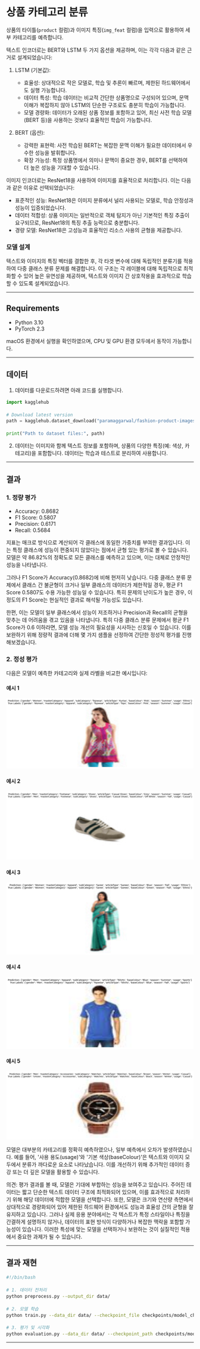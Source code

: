 # 상품 카테고리 분류

상품의 타이틀(`product` 컬럼)과 이미지 특징(`img_feat` 컬럼)을 입력으로 활용하여 세부 카테고리를 예측합니다. 

텍스트 인코더로는 BERT와 LSTM 두 가지 옵션을 제공하며, 이는 각각 다음과 같은 근거로 설계되었습니다:

1. LSTM (기본값):

   - 효율성: 상대적으로 작은 모델로, 학습 및 추론이 빠르며, 제한된 하드웨어에서도 실행 가능합니다.
   - 데이터 특성: 학습 데이터는 비교적 간단한 상품명으로 구성되어 있으며, 문맥 이해가 복잡하지 않아 LSTM의 단순한 구조로도 충분히 학습이 가능합니다.
   - 모델 경량화: 데이터가 오래된 상품 정보를 포함하고 있어, 최신 사전 학습 모델(BERT 등)을 사용하는 것보다 효율적인 학습이 가능합니다.

2. BERT (옵션):

   - 강력한 표현력: 사전 학습된 BERT는 복잡한 문맥 이해가 필요한 데이터에서 우수한 성능을 발휘합니다.
   - 확장 가능성: 특정 상품명에서 의미나 문맥이 중요한 경우, BERT를 선택하여 더 높은 성능을 기대할 수 있습니다.

이미지 인코더로는 ResNet18을 사용하여 이미지를 효율적으로 처리합니다. 이는 다음과 같은 이유로 선택되었습니다:

- 표준적인 성능: ResNet18은 이미지 분류에서 널리 사용되는 모델로, 학습 안정성과 성능이 입증되었습니다.
- 데이터 적합성: 상품 이미지는 일반적으로 객체 탐지가 아닌 기본적인 특징 추출이 요구되므로, ResNet18의 특징 추출 능력으로 충분합니다.
- 경량 모델: ResNet18은 고성능과 효율적인 리소스 사용의 균형을 제공합니다.

### 모델 설계

텍스트와 이미지의 특징 벡터를 결합한 후, 각 타겟 변수에 대해 독립적인 분류기를 적용하여 다중 클래스 분류 문제를 해결합니다. 이 구조는 각 레이블에 대해 독립적으로 최적화할 수 있어 높은 유연성을 제공하며, 텍스트와 이미지 간 상호작용을 효과적으로 학습할 수 있도록 설계되었습니다.

---

## Requirements

- Python 3.10
- PyTorch 2.3

macOS 환경에서 실행을 확인하였으며, CPU 및 GPU 환경 모두에서 동작이 가능합니다.

---

## 데이터

1. 데이터를 다운로드하려면 아래 코드를 실행합니다.

```python
import kagglehub

# Download latest version
path = kagglehub.dataset_download("paramaggarwal/fashion-product-images-small")

print("Path to dataset files:", path)
```

2. 데이터는 이미지와 함께 텍스트 정보를 포함하며, 상품의 다양한 특징(예: 색상, 카테고리)을 포함합니다. 데이터는 학습과 테스트로 분리하여 사용합니다.

---

## 결과

### 1. 정량 평가

- Accuracy: 0.8682
- F1 Score: 0.5807
- Precision: 0.6171
- Recall: 0.5684

지표는 매크로 방식으로 계산되어 각 클래스에 동일한 가중치를 부여한 결과입니다. 이는 특정 클래스에 성능이 편중되지 않았다는 점에서 균형 있는 평가로 볼 수 있습니다. 모델은 약 86.82%의 정확도로 모든 클래스를 예측하고 있으며, 이는 대체로 안정적인 성능을 나타냅니다.

그러나 F1 Score가 Accuracy(0.8682)에 비해 현저히 낮습니다. 다중 클래스 분류 문제에서 클래스 간 불균형이 크거나 일부 클래스의 데이터가 제한적일 경우, 평균 F1 Score 0.5807도 수용 가능한 성능일 수 있습니다. 특히 문제의 난이도가 높은 경우, 이 정도의 F1 Score는 현실적인 결과로 해석될 가능성도 있습니다.

한편, 이는 모델이 일부 클래스에서 성능이 저조하거나 Precision과 Recall의 균형을 맞추는 데 어려움을 겪고 있음을 나타냅니다. 특히 다중 클래스 분류 문제에서 평균 F1 Score가 0.6 이하라면, 모델 성능 개선의 필요성을 시사하는 신호일 수 있습니다. 이를 보완하기 위해 정량적 결과에 더해 몇 가지 샘플을 선정하여 간단한 정성적 평가를 진행해보겠습니다.

### 2. 정성 평가

다음은 모델이 예측한 카테고리와 실제 라벨을 비교한 예시입니다:

#### 예시 1
![Sample 1](sample_1.png)

#### 예시 2
![Sample 2](sample_2.png)

#### 예시 3
![Sample 3](sample_3.png)

#### 예시 4
![Sample 4](sample_4.png)

#### 예시 5
![Sample 5](sample_5.png)

모델은 대부분의 카테고리를 정확히 예측하였으나, 일부 예측에서 오차가 발생하였습니다. 예를 들어, '사용 용도(usage)'와 '기본 색상(baseColour)'은 텍스트와 이미지 모두에서 분류가 까다로운 요소로 나타났습니다. 이를 개선하기 위해 추가적인 데이터 증강 또는 더 깊은 모델을 활용할 수 있습니다. 

의견: 평가 결과를 볼 때, 모델은 기대에 부합하는 성능을 보여주고 있습니다. 주어진 데이터는 짧고 단순한 텍스트 데이터 구조에 최적화되어 있으며, 이를 효과적으로 처리하기 위해 해당 데이터에 적합한 모델을 선택합니다. 또한, 모델은 크기와 연산량 측면에서 상대적으로 경량화되어 있어 제한된 하드웨어 환경에서도 성능과 효율성 간의 균형을 잘 유지하고 있습니다. 그러나 실제 응용 분야에서는 각 텍스트가 특정 스타일이나 특징을 간결하게 설명하지 않거나, 데이터의 표현 방식이 다양하거나 복잡한 맥락을 포함할 가능성이 있습니다. 이러한 특성에 맞는 모델을 선택하거나 보완하는 것이 실질적인 적용에서 중요한 과제가 될 수 있습니다.  

---

## 결과 재현

```bash
#!/bin/bash

# 1. 데이터 전처리
python preprocess.py --output_dir data/

# 2. 모델 학습
python train.py --data_dir data/ --checkpoint_file checkpoints/model_checkpoint.pth --num_epochs 3 --batch_size 32 --learning_rate 1e-4

# 3. 평가 및 시각화
python evaluation.py --data_dir data/ --checkpoint_path checkpoints/model_checkpoint.pth --num_samples 5
```

---
